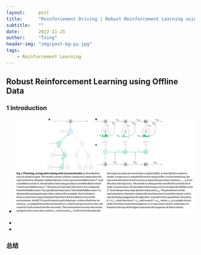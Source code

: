 ```yaml
---
layout:     post
title:      "Reinforcement Driving | Robust Reinforcement Learning using Offline Data"
subtitle:   ""
date:       2022-11-25
author:     "Txing"
header-img: "img/post-bg-py.jpg"
tags:
    - Reinforcement Learning
---
```


## Robust Reinforcement Learning using Offline Data





### 1 Introduction

- ![Planning, acting and training with a learned model](https://raw.githubusercontent.com/txing-casia/txing-casia.github.io/master/img/20221020-1.jpg)









- 

  
  
- 




### 总结



​	
